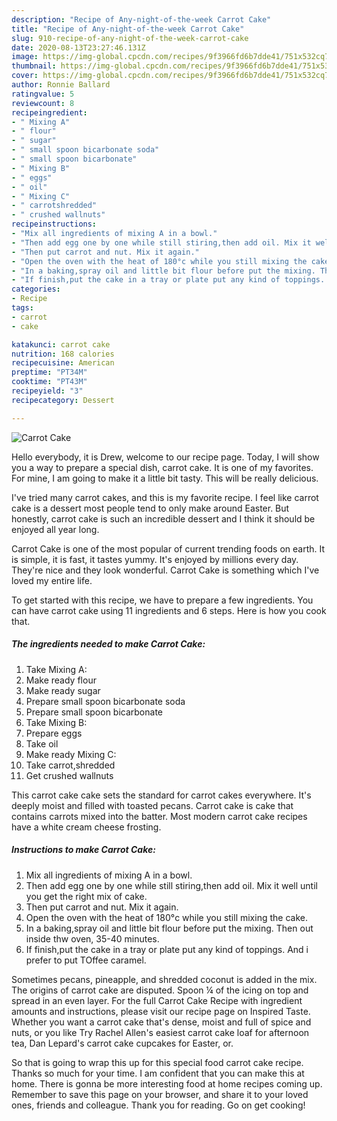 ```yaml
---
description: "Recipe of Any-night-of-the-week Carrot Cake"
title: "Recipe of Any-night-of-the-week Carrot Cake"
slug: 910-recipe-of-any-night-of-the-week-carrot-cake
date: 2020-08-13T23:27:46.131Z
image: https://img-global.cpcdn.com/recipes/9f3966fd6b7dde41/751x532cq70/carrot-cake-recipe-main-photo.jpg
thumbnail: https://img-global.cpcdn.com/recipes/9f3966fd6b7dde41/751x532cq70/carrot-cake-recipe-main-photo.jpg
cover: https://img-global.cpcdn.com/recipes/9f3966fd6b7dde41/751x532cq70/carrot-cake-recipe-main-photo.jpg
author: Ronnie Ballard
ratingvalue: 5
reviewcount: 8
recipeingredient:
- " Mixing A"
- " flour"
- " sugar"
- " small spoon bicarbonate soda"
- " small spoon bicarbonate"
- " Mixing B"
- " eggs"
- " oil"
- " Mixing C"
- " carrotshredded"
- " crushed wallnuts"
recipeinstructions:
- "Mix all ingredients of mixing A in a bowl."
- "Then add egg one by one while still stiring,then add oil. Mix it well until you get the right mix of cake."
- "Then put carrot and nut. Mix it again."
- "Open the oven with the heat of 180°c while you still mixing the cake."
- "In a baking,spray oil and little bit flour before put the mixing. Then out inside thw oven, 35-40 minutes."
- "If finish,put the cake in a tray or plate put any kind of toppings. And i prefer to put TOffee caramel."
categories:
- Recipe
tags:
- carrot
- cake

katakunci: carrot cake 
nutrition: 168 calories
recipecuisine: American
preptime: "PT34M"
cooktime: "PT43M"
recipeyield: "3"
recipecategory: Dessert

---
```



![Carrot Cake](https://img-global.cpcdn.com/recipes/9f3966fd6b7dde41/751x532cq70/carrot-cake-recipe-main-photo.jpg)

Hello everybody, it is Drew, welcome to our recipe page. Today, I will show you a way to prepare a special dish, carrot cake. It is one of my favorites. For mine, I am going to make it a little bit tasty. This will be really delicious.

I&#39;ve tried many carrot cakes, and this is my favorite recipe. I feel like carrot cake is a dessert most people tend to only make around Easter. But honestly, carrot cake is such an incredible dessert and I think it should be enjoyed all year long.

Carrot Cake is one of the most popular of current trending foods on earth. It is simple, it is fast, it tastes yummy. It's enjoyed by millions every day. They're nice and they look wonderful. Carrot Cake is something which I've loved my entire life.


To get started with this recipe, we have to prepare a few ingredients. You can have carrot cake using 11 ingredients and 6 steps. Here is how you cook that.

<!--inarticleads1-->

##### The ingredients needed to make Carrot Cake:

1. Take  Mixing A:
1. Make ready  flour
1. Make ready  sugar
1. Prepare  small spoon bicarbonate soda
1. Prepare  small spoon bicarbonate
1. Take  Mixing B:
1. Prepare  eggs
1. Take  oil
1. Make ready  Mixing C:
1. Take  carrot,shredded
1. Get  crushed wallnuts


This carrot cake cake sets the standard for carrot cakes everywhere. It&#39;s deeply moist and filled with toasted pecans. Carrot cake is cake that contains carrots mixed into the batter. Most modern carrot cake recipes have a white cream cheese frosting. 

<!--inarticleads2-->

##### Instructions to make Carrot Cake:

1. Mix all ingredients of mixing A in a bowl.
1. Then add egg one by one while still stiring,then add oil. Mix it well until you get the right mix of cake.
1. Then put carrot and nut. Mix it again.
1. Open the oven with the heat of 180°c while you still mixing the cake.
1. In a baking,spray oil and little bit flour before put the mixing. Then out inside thw oven, 35-40 minutes.
1. If finish,put the cake in a tray or plate put any kind of toppings. And i prefer to put TOffee caramel.


Sometimes pecans, pineapple, and shredded coconut is added in the mix. The origins of carrot cake are disputed. Spoon ¼ of the icing on top and spread in an even layer. For the full Carrot Cake Recipe with ingredient amounts and instructions, please visit our recipe page on Inspired Taste. Whether you want a carrot cake that&#39;s dense, moist and full of spice and nuts, or you like Try Rachel Allen&#39;s easiest carrot cake loaf for afternoon tea, Dan Lepard&#39;s carrot cake cupcakes for Easter, or. 

So that is going to wrap this up for this special food carrot cake recipe. Thanks so much for your time. I am confident that you can make this at home. There is gonna be more interesting food at home recipes coming up. Remember to save this page on your browser, and share it to your loved ones, friends and colleague. Thank you for reading. Go on get cooking!
